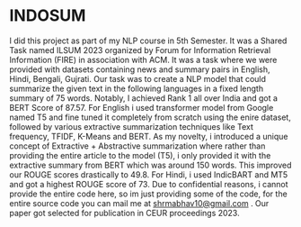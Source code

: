 # INDOSUM
I did this project as part of my NLP course in 5th Semester. It was a Shared Task named ILSUM 2023 organized by Forum for Information Retrieval Information (FIRE) in association with ACM. It was a task where we were provided with datasets containing news and summary pairs in English, Hindi, Bengali, Gujrati. Our task was to create a NLP model that could summarize the given text in the following languages in a fixed length summary of 75 words. Notably, I achieved Rank 1 all over India and got a BERT Score of 87.57. For English i used transformer model from Google named T5 and fine tuned it completely from scratch using the enire dataset, followed by various extractive summarization techniques like Text frequency, TFIDF, K-Means and BERT. As my novelty, i introduced a unique concept of Extractive + Abstractive summarization where rather than providing the entire article to the model (T5), i only provided it with the extractive summary from BERT which was around 150 words. This improved our ROUGE scores drastically to 49.8. For Hindi, i used IndicBART and MT5 and got a highest ROUGE score of 73. Due to confidential reasons, i cannot provide the entire code here, so im just providing some of the code, for the entire source code you can mail me at shrmabhav10@gmail.com . Our paper got selected for publication in CEUR proceedings 2023.
